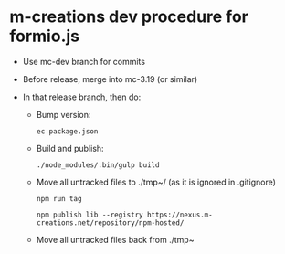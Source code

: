 # m-creations dev procedure for formio.js

- Use mc-dev branch for commits
- Before release, merge into mc-3.19 (or similar)
- In that release branch, then do:

    * Bump version:
    
      `ec package.json`

    * Build and publish:
    
      `./node_modules/.bin/gulp build`

    * Move all untracked files to ./tmp~/ (as it is ignored in .gitignore)

      `npm run tag`

      `npm publish lib --registry https://nexus.m-creations.net/repository/npm-hosted/`

    * Move all untracked files back from ./tmp~

